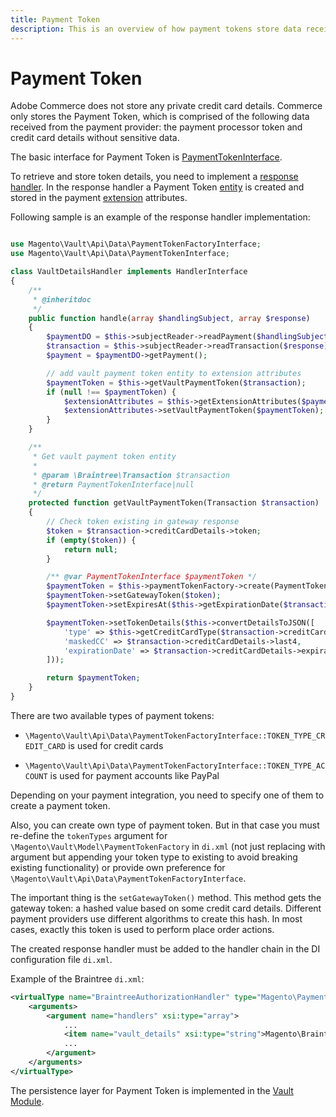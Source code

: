 ```yaml
---
title: Payment Token
description: This is an overview of how payment tokens store data received from the payment provider.
---
```


# Payment Token

Adobe Commerce does not store any private credit card details. Commerce only stores the Payment Token, which is comprised of the following data received from the payment provider: the payment processor token and credit card details without sensitive data.

The basic interface for Payment Token is [PaymentTokenInterface](https://github.com/magento/magento2/tree/2.4/app/code/Magento/Vault/Api/Data/PaymentTokenInterface.php).

To retrieve and store token details, you need to implement a [response handler](../payment-gateway/response-handler.md). In the response handler a Payment Token [entity](https://glossary.magento.com/entity) is created and stored in the payment [extension](https://glossary.magento.com/extension) attributes.

Following sample is an example of the response handler implementation:

```php

use Magento\Vault\Api\Data\PaymentTokenFactoryInterface;
use Magento\Vault\Api\Data\PaymentTokenInterface;

class VaultDetailsHandler implements HandlerInterface
{
    /**
     * @inheritdoc
     */
    public function handle(array $handlingSubject, array $response)
    {
        $paymentDO = $this->subjectReader->readPayment($handlingSubject);
        $transaction = $this->subjectReader->readTransaction($response);
        $payment = $paymentDO->getPayment();

        // add vault payment token entity to extension attributes
        $paymentToken = $this->getVaultPaymentToken($transaction);
        if (null !== $paymentToken) {
            $extensionAttributes = $this->getExtensionAttributes($payment);
            $extensionAttributes->setVaultPaymentToken($paymentToken);
        }
    }

    /**
     * Get vault payment token entity
     *
     * @param \Braintree\Transaction $transaction
     * @return PaymentTokenInterface|null
     */
    protected function getVaultPaymentToken(Transaction $transaction)
    {
        // Check token existing in gateway response
        $token = $transaction->creditCardDetails->token;
        if (empty($token)) {
            return null;
        }

        /** @var PaymentTokenInterface $paymentToken */
        $paymentToken = $this->paymentTokenFactory->create(PaymentTokenFactoryInterface::TOKEN_TYPE_CREDIT_CARD);
        $paymentToken->setGatewayToken($token);
        $paymentToken->setExpiresAt($this->getExpirationDate($transaction));

        $paymentToken->setTokenDetails($this->convertDetailsToJSON([
            'type' => $this->getCreditCardType($transaction->creditCardDetails->cardType),
            'maskedCC' => $transaction->creditCardDetails->last4,
            'expirationDate' => $transaction->creditCardDetails->expirationDate
        ]));

        return $paymentToken;
    }
}
```

There are two available types of payment tokens:

-  `\Magento\Vault\Api\Data\PaymentTokenFactoryInterface::TOKEN_TYPE_CREDIT_CARD` is used for credit cards
  
-  `\Magento\Vault\Api\Data\PaymentTokenFactoryInterface::TOKEN_TYPE_ACCOUNT` is used for payment accounts like PayPal

Depending on your payment integration, you need to specify one of them to create a payment token.

Also, you can create own type of payment token.
But in that case you must re-define the `tokenTypes` argument for `\Magento\Vault\Model\PaymentTokenFactory` in `di.xml` (not just replacing with argument but appending your token type to existing to avoid breaking existing functionality) or provide own preference for `\Magento\Vault\Api\Data\PaymentTokenFactoryInterface`.

The important thing is the `setGatewayToken()` method. This method gets the gateway token: a hashed value based on some credit card details.
Different payment providers use different algorithms to create this hash. In most cases, exactly this token is used to perform place order actions.

The created response handler must be added to the handler chain in the DI configuration file `di.xml`.

Example of the Braintree `di.xml`:

```xml
<virtualType name="BraintreeAuthorizationHandler" type="Magento\Payment\Gateway\Response\HandlerChain">
    <arguments>
        <argument name="handlers" xsi:type="array">
            ...
            <item name="vault_details" xsi:type="string">Magento\Braintree\Gateway\Response\VaultDetailsHandler</item>
            ...
        </argument>
    </arguments>
</virtualType>
```

The persistence layer for Payment Token is implemented in the [Vault Module](https://github.com/magento/magento2/tree/2.4/app/code/Magento/Vault).
